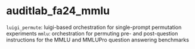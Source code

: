 # auditlab_fa24_mmlu

`luigi_permute`: luigi-based orchestration for single-prompt permutation experiments
`mmlu`: orchestration for permuting pre- and post-question instructions for the MMLU and MMLUPro question answering benchmarks
